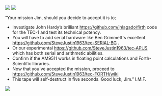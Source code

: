 ![](https://github.com/SteveJustin1963/tec-FORTH/blob/master/pics/imf-tec-1.png)
![](https://github.com/SteveJustin1963/tec-FORTH/blob/master/pics/forth3d-1.png)

“Your mission Jim, should you decide to accept it is to; 
* Investigate John Hardy’s brilliant https://github.com/jhlagado/firth code for the TEC-1 and test its technical potency. 
* You will have to add serial hardware like Ben Grimmett's excellent https://github.com/SteveJustin1963/tec-SERIAL-BG .
* Or our experimental https://github.com/SteveJustin1963/tec-APUS which has both serial and arithmetic abilities.
* Confirm if the AM9511 works in floating point calculations and Forth-Scientific libraries. 
* Now that you've accepted the mission, proceed to https://github.com/SteveJustin1963/tec-FORTH/wiki
* This tape will self-destruct in five seconds. Good luck, Jim.” I.M.F.

![](https://github.com/SteveJustin1963/tec-FORTH/blob/master/pics/smoke-tape.png)


